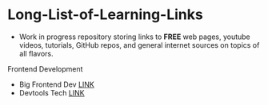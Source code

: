 # Long-List-of-Learning-Links

- Work in progress repository storing links to **FREE** web pages, youtube videos, tutorials, GitHub repos, and general internet sources on topics of all flavors.

Frontend Development 
- Big Frontend Dev [LINK
](https://bigfrontend.dev/)
- Devtools Tech [LINK
](https://devtools.tech/)
